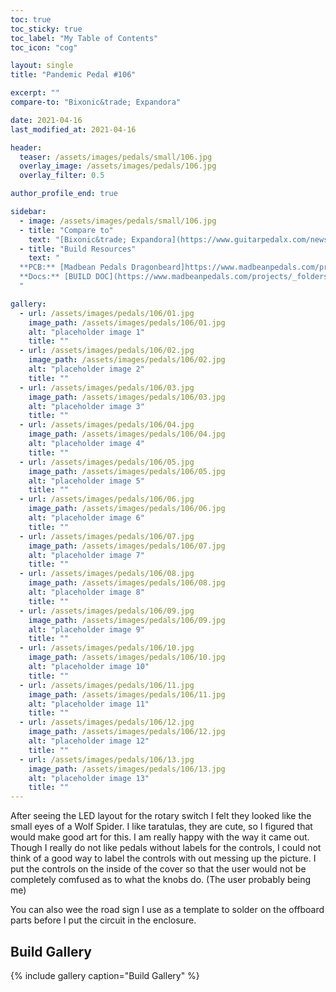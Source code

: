 ```yaml
---
toc: true
toc_sticky: true
toc_label: "My Table of Contents"
toc_icon: "cog"

layout: single
title: "Pandemic Pedal #106"

excerpt: ""
compare-to: "Bixonic&trade; Expandora"

date: 2021-04-16
last_modified_at: 2021-04-16

header:
  teaser: /assets/images/pedals/small/106.jpg
  overlay_image: /assets/images/pedals/106.jpg
  overlay_filter: 0.5

author_profile_end: true

sidebar:
  - image: /assets/images/pedals/small/106.jpg
  - title: "Compare to"
    text: "[Bixonic&trade; Expandora](https://www.guitarpedalx.com/news/news/the-expandora-dilemma)"
  - title: "Build Resources"
    text: "
  **PCB:** [Madbean Pedals Dragonbeard]https://www.madbeanpedals.com/projects/index.html)<br>
  **Docs:** [BUILD DOC](https://www.madbeanpedals.com/projects/_folders/DistBoostOD/pdf/Dragonbeard.pdf)
  "

gallery:
  - url: /assets/images/pedals/106/01.jpg
    image_path: /assets/images/pedals/106/01.jpg
    alt: "placeholder image 1"
    title: ""
  - url: /assets/images/pedals/106/02.jpg
    image_path: /assets/images/pedals/106/02.jpg
    alt: "placeholder image 2"
    title: ""
  - url: /assets/images/pedals/106/03.jpg
    image_path: /assets/images/pedals/106/03.jpg
    alt: "placeholder image 3"
    title: ""
  - url: /assets/images/pedals/106/04.jpg
    image_path: /assets/images/pedals/106/04.jpg
    alt: "placeholder image 4"
    title: ""
  - url: /assets/images/pedals/106/05.jpg
    image_path: /assets/images/pedals/106/05.jpg
    alt: "placeholder image 5"
    title: ""
  - url: /assets/images/pedals/106/06.jpg
    image_path: /assets/images/pedals/106/06.jpg
    alt: "placeholder image 6"
    title: ""
  - url: /assets/images/pedals/106/07.jpg
    image_path: /assets/images/pedals/106/07.jpg
    alt: "placeholder image 7"
    title: ""
  - url: /assets/images/pedals/106/08.jpg
    image_path: /assets/images/pedals/106/08.jpg
    alt: "placeholder image 8"
    title: ""
  - url: /assets/images/pedals/106/09.jpg
    image_path: /assets/images/pedals/106/09.jpg
    alt: "placeholder image 9"
    title: ""
  - url: /assets/images/pedals/106/10.jpg
    image_path: /assets/images/pedals/106/10.jpg
    alt: "placeholder image 10"
    title: ""
  - url: /assets/images/pedals/106/11.jpg
    image_path: /assets/images/pedals/106/11.jpg
    alt: "placeholder image 11"
    title: ""
  - url: /assets/images/pedals/106/12.jpg
    image_path: /assets/images/pedals/106/12.jpg
    alt: "placeholder image 12"
    title: ""
  - url: /assets/images/pedals/106/13.jpg
    image_path: /assets/images/pedals/106/13.jpg
    alt: "placeholder image 13"
    title: ""
---
```


After seeing the LED layout for the rotary switch I felt they looked like the small eyes of a Wolf Spider. I like taratulas, they are cute, so I figured that would make good art for this. I am really happy with the way it came out. Though I really do not like pedals without labels for the controls, I could not think of a good way to label the controls with out messing up the picture. I put the controls on the inside of the cover so that the user would not be completely comfused as to what the knobs do. (The user probably being me)

You can also wee the road sign I use as a template to solder on the offboard parts before I put the circuit in the enclosure.

## Build Gallery ##

{% include gallery caption="Build Gallery" %}